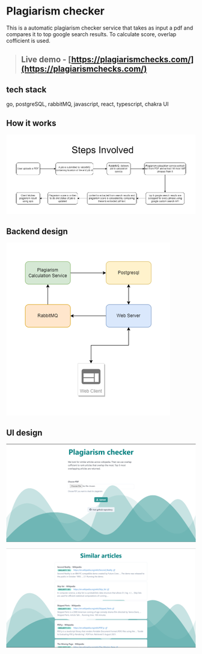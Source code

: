 # Plagiarism checker

This is a automatic plagiarism checker service that takes as input a pdf and compares it to top google search results. To calculate score, overlap cofficient is used. 

> ## Live demo - [https://plagiarismchecks.com/](https://plagiarismchecks.com/)

## tech stack
go, postgreSQL, rabbitMQ, javascript, react, typescript, chakra UI

## How it works

![process](./assets/process.png)

## Backend design

![infra](./assets/infra.png)

## UI design

![s1](./assets/desktop%20home.png)

![s2](./assets/desktop%20jobs.png)
